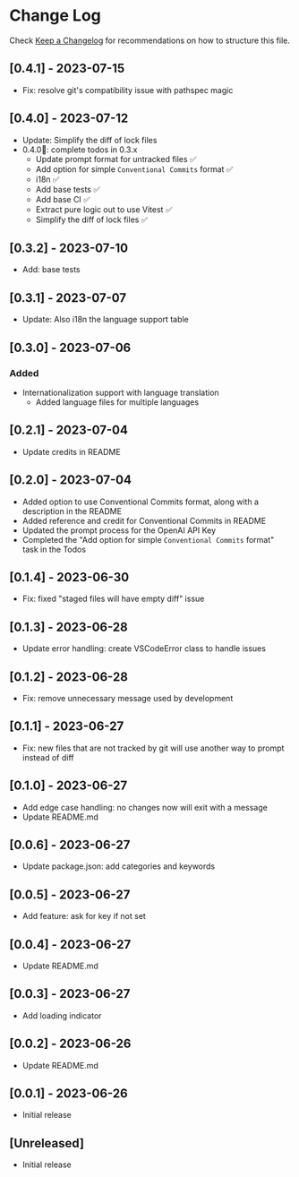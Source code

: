 # Change Log

Check [Keep a Changelog](http://keepachangelog.com/) for recommendations on how to structure this file.

## [0.4.1] - 2023-07-15

- Fix: resolve git's compatibility issue with pathspec magic

## [0.4.0] - 2023-07-12

- Update: Simplify the diff of lock files
- 0.4.0🎉: complete todos in 0.3.x
  - Update prompt format for untracked files ✅
  - Add option for simple `Conventional Commits` format ✅
  - i18n ✅
  - Add base tests ✅
  - Add base CI ✅
  - Extract pure logic out to use Vitest ✅
  - Simplify the diff of lock files ✅

## [0.3.2] - 2023-07-10

- Add: base tests

## [0.3.1] - 2023-07-07

- Update: Also i18n the language support table

## [0.3.0] - 2023-07-06

### Added

- Internationalization support with language translation
  - Added language files for multiple languages

## [0.2.1] - 2023-07-04

- Update credits in README

## [0.2.0] - 2023-07-04

- Added option to use Conventional Commits format, along with a description in the README
- Added reference and credit for Conventional Commits in README
- Updated the prompt process for the OpenAI API Key
- Completed the "Add option for simple `Conventional Commits` format" task in the Todos

## [0.1.4] - 2023-06-30

- Fix: fixed "staged files will have empty diff" issue

## [0.1.3] - 2023-06-28

- Update error handling: create VSCodeError class to handle issues

## [0.1.2] - 2023-06-28

- Fix: remove unnecessary message used by development

## [0.1.1] - 2023-06-27

- Fix: new files that are not tracked by git will use another way to prompt instead of diff

## [0.1.0] - 2023-06-27

- Add edge case handling: no changes now will exit with a message
- Update README.md

## [0.0.6] - 2023-06-27

- Update package.json: add categories and keywords

## [0.0.5] - 2023-06-27

- Add feature: ask for key if not set

## [0.0.4] - 2023-06-27

- Update README.md

## [0.0.3] - 2023-06-27

- Add loading indicator

## [0.0.2] - 2023-06-26

- Update README.md

## [0.0.1] - 2023-06-26

- Initial release

## [Unreleased]

- Initial release
